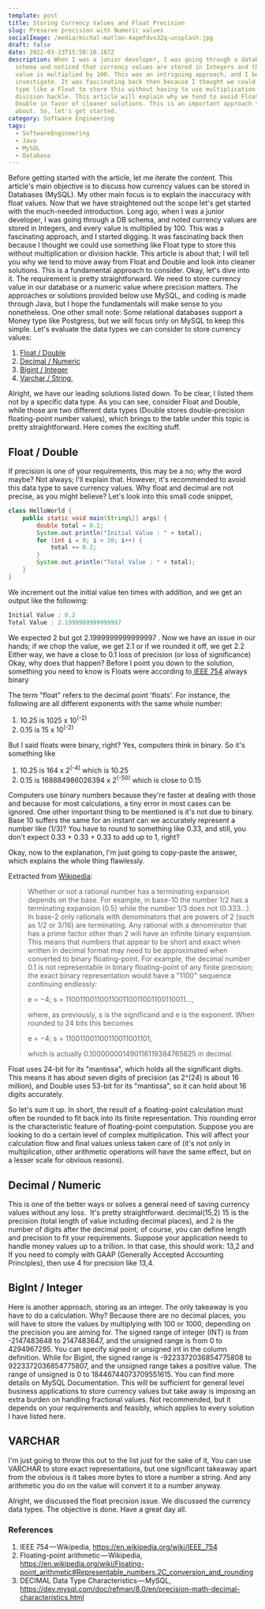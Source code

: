 ```yaml
---
template: post
title: Storing Currency Values and Float Precision
slug: Preserve precision with Numeric values
socialImage: /media/michal-matlon-4apmfdvo32q-unsplash.jpg
draft: false
date: 2022-03-23T15:50:10.187Z
description: When I was a junior developer, I was going through a database
  schema and noticed that currency values are stored in Integers and that each
  value is multiplied by 100. This was an intriguing approach, and I began to
  investigate. It was fascinating back then because I thought we could use a
  type like a Float to store this without having to use multiplication or
  division hackle. This article will explain why we tend to avoid Float and
  Double in favor of cleaner solutions. This is an important approach to think
  about. So, let's get started.
category: Software Engineering
tags:
  - SoftwareEngineering
  - Java
  - MySQL
  - Database
---
```

Before getting started with the article, let me iterate the content. This article's main objective is to discuss how currency values can be stored in Databases (MySQL). My other main focus is to explain the inaccuracy with float values. Now that we have straightened out the scope let's get started with the much-needed introduction.
Long ago, when I was a junior developer, I was going through a DB schema, and noted currency values are stored in Integers, and every value is multiplied by 100. This was a fascinating approach, and I started digging. It was fascinating back then because I thought we could use something like Float type to store this without multiplication or division hackle. This article is about that; I will tell you why we tend to move away from Float and Double and look into cleaner solutions. This is a fundamental approach to consider. Okay, let's dive into it.
The requirement is pretty straightforward. We need to store currency value in our database or a numeric value where precision matters. The approaches or solutions provided below use MySQL, and coding is made through Java, but I hope the fundamentals will make sense to you nonetheless. One other small note: Some relational databases support a Money type like Postgress, but we will focus only on MySQL to keep this simple.
Let's evaluate the data types we can consider to store currency values:

1. [Float / Double](https://dev.mysql.com/doc/refman/8.0/en/floating-point-types.html)
2. [Decimal / Numeric](https://dev.mysql.com/doc/refman/8.0/en/fixed-point-types.html)
3. [Bigint / Integer](https://dev.mysql.com/doc/refman/8.0/en/integer-types.html)
4. [Varchar / String ](https://dev.mysql.com/doc/refman/8.0/en/char.html)

Alright, we have our leading solutions listed down. To be clear, I listed them not by a specific data type. As you can see, consider Float and Double, while those are two different data types (Double stores double-precision floating-point number values), which brings to the table under this topic is pretty straightforward. Here comes the exciting stuff.

## Float / Double

If precision is one of your requirements, this may be a no; why the word maybe? Not always; I'll explain that. However, it's recommended to avoid this data type to save currency values. Why float and decimal are not precise, as you might believe?
Let's look into this small code snippet,

```java
class HelloWorld {
    public static void main(String\[] args) {
        double total = 0.2;
        System.out.println("Initial Value : " + total);
        for (int i = 0; i < 10; i++) {
            total += 0.2;
        }
        System.out.println("Total Value : " + total);
    }
}
```

We increment out the initial value ten times with addition, and we get an output like the following:

```java
Initial Value : 0.2
Total Value : 2.1999999999999997
```

We expected 2 but got 2.1999999999999997 . Now we have an issue in our hands; if we chop the value, we get 2.1 or if we rounded it off, we get 2.2 Either way, we have a close to 0.1 loss of precision (or loss of significance)
Okay, why does that happen? Before I point you down to the solution, something you need to know is
Floats were according to[ IEEE 754](https://en.wikipedia.org/wiki/IEEE_754) always binary

The term "float" refers to the decimal point 'floats'. For instance, the following are all different exponents with the same whole number:

1. 10.25 is 1025 x 10<sup>(-2)</sup>
2. 0.15 is 15 x 10<sup>(-2)</sup>

But I said floats were binary, right? Yes, computers think in binary. So it's something like

1. 10.25 is 164 x 2<sup>(-4)</sup> which is 10.25
2. 0.15 is 168884986026394 x 2<sup>(-50)</sup> which is close to 0.15

Computers use binary numbers because they're faster at dealing with those and because for most calculations, a tiny error in most cases can be ignored. One other important thing to be mentioned is it's not due to binary. Base 10 suffers the same for an instant can we accurately represent a number like (1/3)? You have to round to something like 0.33, and still, you don't expect 0.33 + 0.33 + 0.33 to add up to 1, right?

Okay, now to the explanation, I'm just going to copy-paste the answer, which explains the whole thing flawlessly.

Extracted from [Wikipedia](https://en.wikipedia.org/wiki/Floating-point_arithmetic#Representable_numbers.2C_conversion_and_rounding):

> Whether or not a rational number has a terminating expansion depends on the base. For example, in base-10 the number 1/2 has a terminating expansion (0.5) while the number 1/3 does not (0.333…). In base-2 only rationals with denominators that are powers of 2 (such as 1/2 or 3/16) are terminating. Any rational with a denominator that has a prime factor other than 2 will have an infinite binary expansion. This means that numbers that appear to be short and exact when written in decimal format may need to be approximated when converted to binary floating-point. For example, the decimal number 0.1 is not representable in binary floating-point of any finite precision; the exact binary representation would have a "1100" sequence continuing endlessly:
>
>  e = −4; s = 1100110011001100110011001100110011…,
>
>  where, as previously, s is the significand and e is the exponent. When rounded to 24 bits this becomes
>
>  e = −4; s = 110011001100110011001101,
>
>  which is actually 0.100000001490116119384765625 in decimal.

   Float uses 24-bit for its "mantissa", which holds all the significant digits. This means it has about seven digits of precision (as 2^(24) is about 16 million), and Double uses 53-bit for its "mantissa", so it can hold about 16 digits accurately.

So let's sum it up. In short, the result of a floating-point calculation must often be rounded to fit back into its finite representation. This rounding error is the characteristic feature of floating-point computation. Suppose you are looking to do a certain level of complex multiplication. This will affect your calculation flow and final values unless taken care of (it's not only in multiplication, other arithmetic operations will have the same effect, but on a lesser scale for obvious reasons). 

## Decimal / Numeric

   This is one of the better ways or solves a general need of saving currency values without any loss. 
   It's pretty straightforward.
   decimal(15,2)
   15 is the precision (total length of value including decimal places), and 2 is the number of digits after the decimal point; of course, you can define length and precision to fit your requirements. Suppose your application needs to handle money values up to a trillion. In that case, this should work: 13,2 and If you need to comply with GAAP (Generally Accepted Accounting Principles), then use 4 for precision like 13,4.

## BigInt / Integer

   Here is another approach, storing as an integer. The only takeaway is you have to do a calculation. Why? Because there are no decimal places, you will have to store the values by multiplying with 100 or 1000, depending on the precision you are aiming for. The signed range of integer (INT) is from -2147483648 to 2147483647, and the unsigned range is from 0 to 4294967295. You can specify signed or unsigned int in the column definition. While for Bigint, the signed range is -9223372036854775808 to 9223372036854775807, and the unsigned range takes a positive value. The range of unsigned is 0 to 18446744073709551615. You can find more details on MySQL Documentation. This will be sufficient for general level business applications to store currency values but take away is imposing an extra burden on handling fractional values. Not recommended, but it depends on your requirements and feasibly, which applies to every solution I have listed here.

## VARCHAR

   I'm just going to throw this out to the list just for the sake of it, You can use VARCHAR to store exact representations, but one significant takeaway apart from the obvious is it takes more bytes to store a number a string. And any arithmetic you do on the value will convert it to a number anyway.

   Alright, we discussed the float precision issue. We discussed the currency data types. The objective is done. Have a great day all.



### References

1. IEEE 754 — Wikipedia, <https://en.wikipedia.org/wiki/IEEE_754>
2. Floating-point arithmetic — Wikipedia, <https://en.wikipedia.org/wiki/Floating-point_arithmetic#Representable_numbers.2C_conversion_and_rounding>
3. DECIMAL Data Type Characteristics — MySQL, <https://dev.mysql.com/doc/refman/8.0/en/precision-math-decimal-characteristics.html>